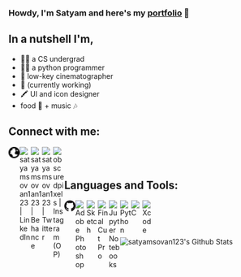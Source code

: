 ### Howdy, I'm Satyam and here's my [portfolio][website] 👋

## In a nutshell I'm,
- 👨‍🎓 a CS undergrad
- 👨‍💻 a python programmer
- 📸 low-key cinematographer
- 📱 (currently working)
- 🖍️ UI and icon designer
- food 🍔 + music 🎶


## Connect with me:
<!-- Social Accounts -->
[<img align="left" alt="satyamsovan123 | Adobe Portfolio" width="22px" src="https://raw.githubusercontent.com/iconic/open-iconic/master/svg/globe.svg" />][website]
[<img align="left" alt="satyamsovan123 | LinkedIn" width="22px" src="https://cdn.jsdelivr.net/npm/simple-icons@v3/icons/linkedin.svg" />][linkedin]
[<img align="left" alt="satyamsovan123 | Behance" width="22px" src="https://cdn.jsdelivr.net/npm/simple-icons@v3/icons/behance.svg" />][behance]
[<img align="left" alt="satyamsovan123 | Twitter" width="22px" src="https://cdn.jsdelivr.net/npm/simple-icons@v3/icons/twitter.svg" />][twitter]
[<img align="left" alt="obscuredpixels | Instagram (OP)" width="22px" src="https://cdn.jsdelivr.net/npm/simple-icons@v3/icons/instagram.svg" />][instagram]
<br />
<br />

## Languages and Tools:

<img align="left" alt="GitHub" width="22px" src="https://raw.githubusercontent.com/github/explore/78df643247d429f6cc873026c0622819ad797942/topics/github/github.png" />
<img align="left" alt="Adobe Photoshop" width="22px" src="https://upload.wikimedia.org/wikipedia/commons/a/af/Adobe_Photoshop_CC_icon.svg" />
<img align="left" alt="Sketch" width="22px" src="https://upload.wikimedia.org/wikipedia/commons/5/59/Sketch_Logo.svg" />
<img align="left" alt="Final Cut Pro" width="22px" src="https://upload.wikimedia.org/wikipedia/en/9/9f/2015_Final_Cut_Pro_Logo.png" />
<img align="left" alt="Jupyter Notebooks" width="22px" src="https://upload.wikimedia.org/wikipedia/commons/thumb/3/38/Jupyter_logo.svg/414px-Jupyter_logo.svg.png" />
<img align="left" alt="Python" width="22px" src="https://img.icons8.com/color/96/000000/python.png" />
<img align="left" alt="C" width="22px" src="https://upload.wikimedia.org/wikipedia/commons/thumb/3/35/The_C_Programming_Language_logo.svg/564px-The_C_Programming_Language_logo.svg.png" />
<img align="left" alt="Xcode" width="22px" src="https://upload.wikimedia.org/wikipedia/commons/thumb/1/1e/Xcode_Icon.png/600px-Xcode_Icon.png" />

<br />

<img align="middle" alt="satyamsovan123's Github Stats" src="https://github-readme-stats.vercel.app/api?username=satyamsovan123&show_icons=true&hide_border=true" />

<br />

[website]: http://satyamsovan123.myportfolio.com
[twitter]: https://twitter.com/satyamsovan123
[youtube]: https://youtube.com/satyamsovan123
[instagram]: https://instagram.com/satyamsovan123
[linkedin]: https://linkedin.com/in/satyamsovan123
[behance]: https://behance.net/satyamsovan123
